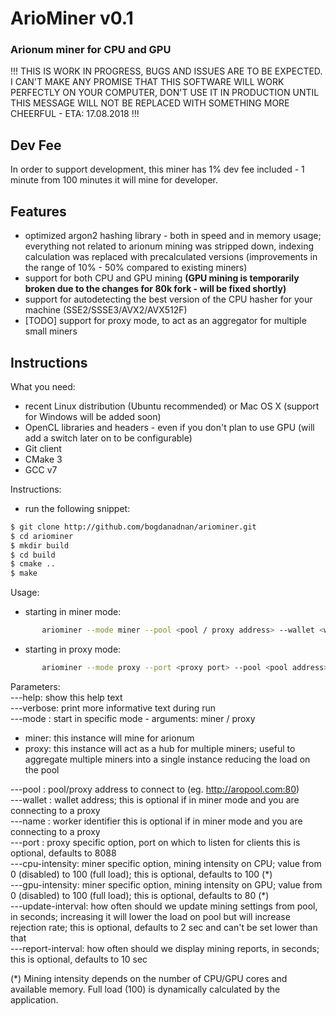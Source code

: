 # ArioMiner v0.1
### Arionum miner for CPU and GPU 

!!! THIS IS WORK IN PROGRESS, BUGS AND ISSUES ARE TO BE EXPECTED. I CAN'T MAKE ANY PROMISE THAT THIS SOFTWARE WILL WORK PERFECTLY ON YOUR COMPUTER, DON'T USE IT IN PRODUCTION UNTIL THIS MESSAGE WILL NOT BE REPLACED WITH SOMETHING MORE CHEERFUL - ETA: 17.08.2018 !!!

## Dev Fee
In order to support development, this miner has 1% dev fee included - 1 minute from 100 minutes it will mine for developer.

## Features
- optimized argon2 hashing library - both in speed and in memory usage; everything not related to arionum mining was stripped down, indexing calculation was replaced with precalculated versions (improvements in the range of 10% - 50% compared to existing miners)
- support for both CPU and GPU mining **(GPU mining is temporarily broken due to the changes for 80k fork - will be fixed shortly)**
- support for autodetecting the best version of the CPU hasher for your machine (SSE2/SSSE3/AVX2/AVX512F)
- [TODO] support for proxy mode, to act as an aggregator for multiple small miners

## Instructions
What you need:
- recent Linux distribution (Ubuntu recommended) or Mac OS X (support for Windows will be added soon)
- OpenCL libraries and headers - even if you don't plan to use GPU (will add a switch later on to be configurable)
- Git client
- CMake 3
- GCC v7

Instructions:
- run the following snippet:
```sh
$ git clone http://github.com/bogdanadnan/ariominer.git
$ cd ariominer
$ mkdir build
$ cd build
$ cmake ..
$ make
```
Usage:
- starting in miner mode:
```sh
       ariominer --mode miner --pool <pool / proxy address> --wallet <wallet address> --name <worker name> --cpu-intensity <intensity> --gpu-intensity <intensity>   
```
- starting in proxy mode:
```sh
       ariominer --mode proxy --port <proxy port> --pool <pool address> --wallet <wallet address> --name <proxy name>
```

Parameters:  
---help: show this help text  
---verbose: print more informative text during run  
---mode <mode>: start in specific mode - arguments: miner / proxy  
- miner: this instance will mine for arionum
- proxy: this instance will act as a hub for multiple miners; useful to aggregate multiple miners into a single instance reducing the load on the pool

---pool <pool address>: pool/proxy address to connect to (eg. http://aropool.com:80)  
---wallet <wallet address>: wallet address; this is optional if in miner mode and you are connecting to a proxy  
---name <worker identifier>: worker identifier this is optional if in miner mode and you are connecting to a proxy  
---port <proxy port>: proxy specific option, port on which to listen for clients this is optional, defaults to 8088  
---cpu-intensity: miner specific option, mining intensity on CPU; value from 0 (disabled) to 100 (full load); this is optional, defaults to 100 (\*)  
---gpu-intensity: miner specific option, mining intensity on GPU; value from 0 (disabled) to 100 (full load); this is optional, defaults to 80 (\*)  
---update-interval: how often should we update mining settings from pool, in seconds; increasing it will lower the load on pool but will increase rejection rate; this is optional, defaults to 2 sec and can't be set lower than that  
---report-interval: how often should we display mining reports, in seconds; this is optional, defaults to 10 sec  

(\*) Mining intensity depends on the number of CPU/GPU cores and available memory. Full load (100) is dynamically calculated by the application.

